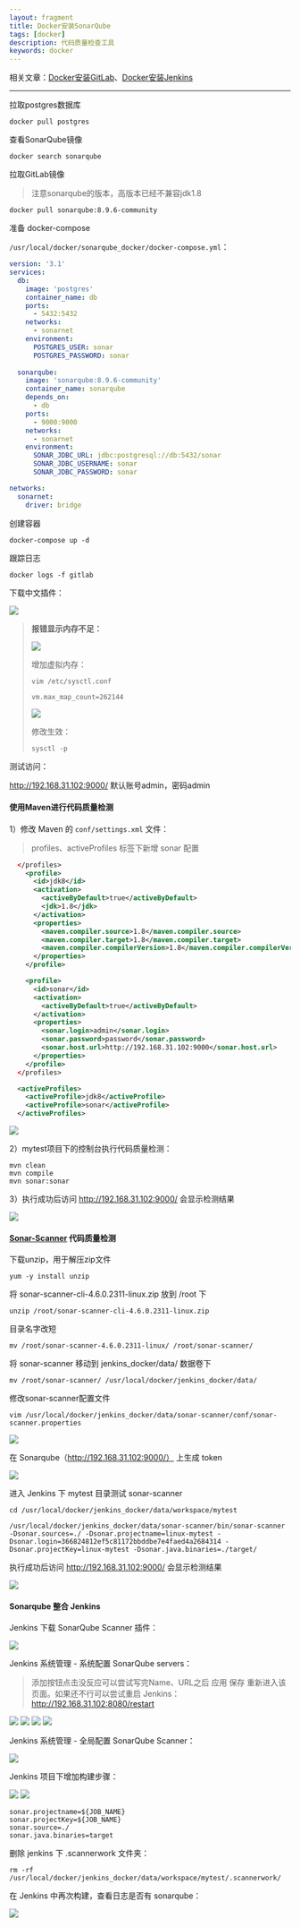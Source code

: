 ```yaml
---
layout: fragment
title: Docker安装SonarQube
tags: [docker]
description: 代码质量检查工具
keywords: docker
---
```




相关文章：[Docker安装GitLab](https://carpedx.com/fragment/docker-gitlab/)、[Docker安装Jenkins](https://carpedx.com/fragment/docker-jenkins/)

------



拉取postgres数据库

```shell
docker pull postgres
```



查看SonarQube镜像

```shell
docker search sonarqube
```



拉取GitLab镜像

> 注意sonarqube的版本，高版本已经不兼容jdk1.8

```shell
docker pull sonarqube:8.9.6-community
```



准备 docker-compose

`/usr/local/docker/sonarqube_docker/docker-compose.yml`：

```yaml
version: '3.1'
services:
  db:
    image: 'postgres'
    container_name: db
    ports:
      - 5432:5432
    networks:
      - sonarnet
    environment:
      POSTGRES_USER: sonar
      POSTGRES_PASSWORD: sonar
      
  sonarqube:
    image: 'sonarqube:8.9.6-community'
    container_name: sonarqube
    depends_on:
      - db
    ports:
      - 9000:9000
    networks:
      - sonarnet
    environment:
      SONAR_JDBC_URL: jdbc:postgresql://db:5432/sonar
      SONAR_JDBC_USERNAME: sonar
      SONAR_JDBC_PASSWORD: sonar

networks:
  sonarnet:
    driver: bridge
```

创建容器

```shell
docker-compose up -d
```

跟踪日志

```shell
docker logs -f gitlab
```

下载中文插件：

<img src="/images/fragments/docker/docker-sonarqube_step3.webp" />




> **报错显示内存不足：**
>
> <img src="/images/fragments/docker/docker-sonarqube_step2.webp" />
>
> 增加虚拟内存：
>
> ```shell
> vim /etc/sysctl.conf
> ```
>
> ```shell
> vm.max_map_count=262144
> ```
>
> <img src="/images/fragments/docker/docker-sonarqube_step1.webp" />
>
> 修改生效：
>
> ```shell
> sysctl -p
> ```



测试访问：

http://192.168.31.102:9000/	默认账号admin，密码admin



#### 使用Maven进行代码质量检测

1）修改 Maven 的 `conf/settings.xml` 文件：

> profiles、activeProfiles 标签下新增 sonar 配置

```xml
  </profiles>
    <profile>
      <id>jdk8</id>
	  <activation>
	    <activeByDefault>true</activeByDefault>
		<jdk>1.8</jdk>
	  </activation>
	  <properties>
	    <maven.compiler.source>1.8</maven.compiler.source>
		<maven.compiler.target>1.8</maven.compiler.target>
		<maven.compiler.compilerVersion>1.8</maven.compiler.compilerVersion>
	  </properties>
    </profile>

	<profile>
	  <id>sonar</id>
	  <activation>
	    <activeByDefault>true</activeByDefault>
	  </activation>
	  <properties>
	    <sonar.login>admin</sonar.login>
		<sonar.password>password</sonar.password>
		<sonar.host.url>http://192.168.31.102:9000</sonar.host.url>
	  </properties>
	</profile>
  </profiles>

  <activeProfiles>
    <activeProfile>jdk8</activeProfile>
    <activeProfile>sonar</activeProfile>
  </activeProfiles>
```

<img src="/images/fragments/docker/docker-sonarqube_step4.webp" />

2）mytest项目下的控制台执行代码质量检测：

```shell
mvn clean
mvn compile
mvn sonar:sonar
```

3）执行成功后访问 http://192.168.31.102:9000/ 会显示检测结果

<img src="/images/fragments/docker/docker-sonarqube_step5.webp" />



#### [Sonar-Scanner](https://binaries.sonarsource.com/Distribution/sonar-scanner-cli/sonar-scanner-cli-4.6.1.2450-linux.zip) 代码质量检测

下载unzip，用于解压zip文件

```shell
yum -y install unzip
```

将 sonar-scanner-cli-4.6.0.2311-linux.zip 放到 /root 下

```shell
unzip /root/sonar-scanner-cli-4.6.0.2311-linux.zip
```

目录名字改短

```shell
mv /root/sonar-scanner-4.6.0.2311-linux/ /root/sonar-scanner/
```

将 sonar-scanner 移动到 jenkins_docker/data/ 数据卷下

```shell
mv /root/sonar-scanner/ /usr/local/docker/jenkins_docker/data/
```

修改sonar-scanner配置文件

```shell
vim /usr/local/docker/jenkins_docker/data/sonar-scanner/conf/sonar-scanner.properties
```

<img src="/images/fragments/docker/docker-sonarqube_step6.webp" />

在 Sonarqube（http://192.168.31.102:9000/） 上生成 token

<img src="/images/fragments/docker/docker-sonarqube_step7.webp" />

进入 Jenkins 下 mytest 目录测试 sonar-scanner

```shell
cd /usr/local/docker/jenkins_docker/data/workspace/mytest
```

```shell
/usr/local/docker/jenkins_docker/data/sonar-scanner/bin/sonar-scanner -Dsonar.sources=./ -Dsonar.projectname=linux-mytest -Dsonar.login=366824812ef5c81172bbddbe7e4faed4a2684314 -Dsonar.projectKey=linux-mytest -Dsonar.java.binaries=./target/
```

执行成功后访问 http://192.168.31.102:9000/ 会显示检测结果

<img src="/images/fragments/docker/docker-sonarqube_step8.webp" />



#### Sonarqube 整合 Jenkins

Jenkins 下载 SonarQube Scanner 插件：

<img src="/images/fragments/docker/docker-sonarqube_step9.webp" />

Jenkins 系统管理 - 系统配置 SonarQube servers：

> 添加按钮点击没反应可以尝试写完Name、URL之后 应用 保存 重新进入该页面。如果还不行可以尝试重启 Jenkins：http://192.168.31.102:8080/restart

<img src="/images/fragments/docker/docker-sonarqube_step10.webp" />

<img src="/images/fragments/docker/docker-sonarqube_step11.webp" />

<img src="/images/fragments/docker/docker-sonarqube_step12.webp" />

<img src="/images/fragments/docker/docker-sonarqube_step13.webp" />

Jenkins 系统管理 - 全局配置 SonarQube Scanner：

<img src="/images/fragments/docker/docker-sonarqube_step14.webp" />

Jenkins 项目下增加构建步骤：

<img src="/images/fragments/docker/docker-sonarqube_step15.webp" />

<img src="/images/fragments/docker/docker-sonarqube_step16.webp" />

```shell
sonar.projectname=${JOB_NAME}
sonar.projectKey=${JOB_NAME}
sonar.source=./
sonar.java.binaries=target
```

删除 jenkins 下 .scannerwork 文件夹：

```shell
rm -rf /usr/local/docker/jenkins_docker/data/workspace/mytest/.scannerwork/
```

在 Jenkins 中再次构建，查看日志是否有 sonarqube：

<img src="/images/fragments/docker/docker-sonarqube_step17.webp" />
